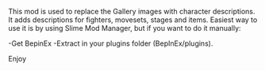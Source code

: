 This mod is used to replace the Gallery images with character descriptions.
It adds descriptions for fighters, movesets, stages and items.
Easiest way to use it is by using Slime Mod Manager, but if you want to do it manually:

-Get BepinEx
-Extract in your plugins folder (BepInEx/plugins).

Enjoy